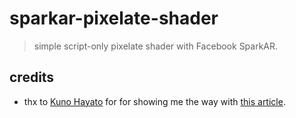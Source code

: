 # sparkar-pixelate-shader

> simple script-only pixelate shader with Facebook SparkAR.


## credits

* thx to [Kuno Hayato](https://github.com/kunofellasleep) for for showing me the way with [this article](https://medium.com/birdman-inc/gaussian-blur-on-spark-ar-studio-833e171160d5).
